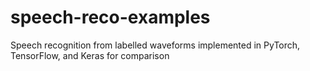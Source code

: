 # speech-reco-examples
Speech recognition from labelled waveforms implemented in PyTorch, TensorFlow, and Keras for comparison

